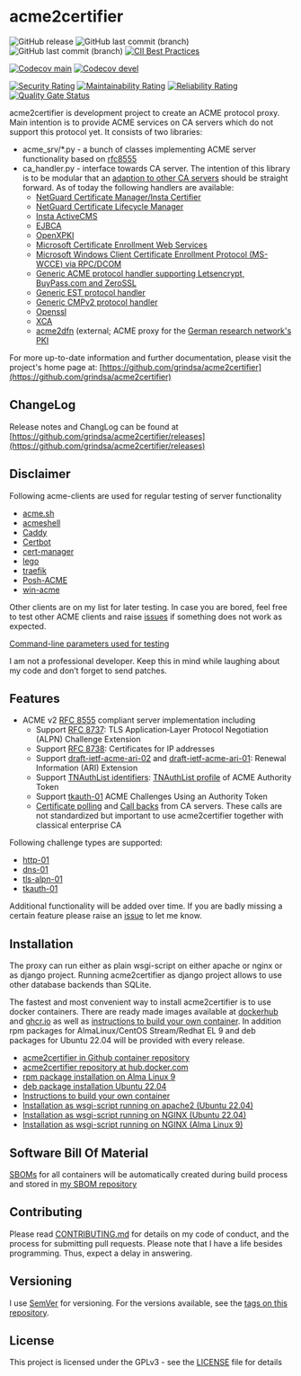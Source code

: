 <!-- markdownlint-disable  MD013 -->
# acme2certifier

![GitHub release](https://img.shields.io/github/release/grindsa/acme2certifier.svg)
![GitHub last commit (branch)](https://img.shields.io/github/last-commit/grindsa/acme2certifier/master.svg?label=last%20commit%20into%20master)
![GitHub last commit (branch)](https://img.shields.io/github/last-commit/grindsa/acme2certifier/devel.svg?label=last%20commit%20into%20devel)
[![CII Best Practices](https://bestpractices.coreinfrastructure.org/projects/2581/badge)](https://bestpractices.coreinfrastructure.org/projects/2581)

[![Codecov main](https://img.shields.io/codecov/c/gh/grindsa/acme2certifier/branch/master?label=test%20coverage%20master)](https://app.codecov.io/gh/grindsa/acme2certifier/tree/master)
[![Codecov devel](https://img.shields.io/codecov/c/gh/grindsa/acme2certifier/branch/devel?label=test%20coverage%20devel)](https://app.codecov.io/gh/grindsa/acme2certifier/tree/devel)

[![Security Rating](https://sonarcloud.io/api/project_badges/measure?project=grindsa_acme2certifier&metric=security_rating)](https://sonarcloud.io/summary/overall?id=grindsa_acme2certifier)
[![Maintainability Rating](https://sonarcloud.io/api/project_badges/measure?project=grindsa_acme2certifier&metric=sqale_rating)](https://sonarcloud.io/summary/new_code?id=grindsa_acme2certifier)
[![Reliability Rating](https://sonarcloud.io/api/project_badges/measure?project=grindsa_acme2certifier&metric=reliability_rating)](https://sonarcloud.io/summary/overall?id=grindsa_acme2certifier)
[![Quality Gate Status](https://sonarcloud.io/api/project_badges/measure?project=grindsa_acme2certifier&metric=alert_status)](https://sonarcloud.io/summary/overall?id=grindsa_acme2certifier)

acme2certifier is development project to create an ACME protocol proxy. Main intention is to provide ACME services on CA servers which do not support this protocol yet. It consists of two libraries:

- acme_srv/*.py - a bunch of classes implementing ACME server functionality based
on [rfc8555](https://tools.ietf.org/html/rfc8555)
- ca_handler.py - interface towards CA server. The intention of this library
is to be modular that an [adaption to other CA servers](docs/ca_handler.md)
should be straight forward. As of today the following handlers are available:
  - [NetGuard Certificate Manager/Insta Certifier](docs/certifier.md)
  - [NetGuard Certificate Lifecycle Manager](docs/nclm.md)
  - [Insta ActiveCMS](docs/asa.md)
  - [EJBCA](docs/ejbca.md)
  - [OpenXPKI](docs/openxpki.md)
  - [Microsoft Certificate Enrollment Web Services](docs/mscertsrv.md)
  - [Microsoft Windows Client Certificate Enrollment Protocol (MS-WCCE) via RPC/DCOM](docs/mswcce.md)
  - [Generic ACME protocol handler supporting Letsencrypt, BuyPass.com and ZeroSSL](docs/acme_ca.md)
  - [Generic EST protocol handler](docs/est.md)
  - [Generic CMPv2 protocol handler](docs/cmp.md)
  - [Openssl](docs/openssl.md)
  - [XCA](docs/xca.md)
  - [acme2dfn](https://github.com/pfisterer/acme2dfn) (external; ACME proxy for the [German research network's PKI](https://www.pki.dfn.de/ueberblick-dfn-pki/)

For more up-to-date information and further documentation, please visit the project's home page at: [https://github.com/grindsa/acme2certifier](https://github.com/grindsa/acme2certifier)

## ChangeLog

Release notes and ChangLog can be found at [https://github.com/grindsa/acme2certifier/releases](https://github.com/grindsa/acme2certifier/releases)

## Disclaimer

Following acme-clients are used for regular testing of server functionality

- [acme.sh](https://github.com/Neilpang/acme.sh)
- [acmeshell](https://github.com/cpu/acmeshell/)
- [Caddy](https://caddyserver.com/docs/automatic-https)
- [Certbot](https://certbot.eff.org/)
- [cert-manager](docs/cert-mgr.md)
- [lego](https://github.com/go-acme/lego)
- [traefik](https://traefik.io/)
- [Posh-ACME](https://github.com/rmbolger/Posh-ACME)
- [win-acme](https://www.win-acme.com/)

Other clients are on my list for later testing. In case you are bored, feel free to test other ACME clients and raise [issues](https://github.com/grindsa/acme2certifier/issues/new) if something does not work as expected.

[Command-line parameters used for testing](docs/acme-clients.md)

I am not a professional developer. Keep this in mind while laughing about my code and don’t forget to send patches.

## Features

- ACME v2 [RFC 8555](https://www.rfc-editor.org/rfc/rfc8555.html) compliant server implementation including
  - Support [RFC 8737](https://www.rfc-editor.org/rfc/rfc8737.html): TLS Application‑Layer Protocol Negotiation (ALPN) Challenge Extension
  - Support [RFC 8738](https://www.rfc-editor.org/rfc/rfc8738.html): Certificates for IP addresses
  - Support [draft-ietf-acme-ari-02](https://datatracker.ietf.org/doc/draft-ietf-acme-ari/02/) and [draft-ietf-acme-ari-01](https://datatracker.ietf.org/doc/draft-ietf-acme-ari/01/): Renewal Information (ARI) Extension
  - Support [TNAuthList identifiers](https://datatracker.ietf.org/doc/html/draft-ietf-acme-authority-token-tnauthlist-13): [TNAuthList profile](docs/tnauthlist.md) of ACME Authority Token
  - Support [tkauth-01](https://datatracker.ietf.org/doc/html/draft-ietf-acme-authority-token-09) ACME Challenges Using an Authority Token
  - [Certificate polling](docs/poll.md) and [Call backs](docs/trigger.md) from CA servers. These calls are not standardized but important to use acme2certifier together with classical enterprise CA

Following challenge types are supported:

- [http-01](https://tools.ietf.org/html/rfc8555#section-8.3)
- [dns-01](https://tools.ietf.org/html/rfc8555#section-8.4)
- [tls-alpn-01](https://tools.ietf.org/html/rfc8737)
- [tkauth-01](https://tools.ietf.org/html/draft-ietf-acme-authority-token-05)

Additional functionality will be added over time. If you are badly missing a certain feature please raise an [issue](https://github.com/grindsa/acme2certifier/issues/new) to let me know.

## Installation

The proxy can run either as plain wsgi-script on either apache or nginx or as django project. Running acme2certifier as django project allows to use other database backends than SQLite.

The fastest and most convenient way to install acme2certifier is to use docker containers.  There are ready made images available at [dockerhub](https://hub.docker.com/r/grindsa/acme2certifier) and [ghcr.io](https://github.com/grindsa?tab=packages&ecosystem=container) as well as [instructions to build your own container](examples/Docker/). In addition rpm packages for AlmaLinux/CentOS Stream/Redhat EL 9 and deb packages for Ubuntu 22.04 will be provided with every release.

- [acme2certifier in Github container repository](https://github.com/grindsa?tab=packages&ecosystem=container)
- [acme2certifier repository at hub.docker.com](https://hub.docker.com/r/grindsa/acme2certifier)
- [rpm package installation on Alma Linux 9](docs/install_rpm.md)
- [deb package installation Ubuntu 22.04](docs/install_deb.md)
- [Instructions to build your own container](examples/Docker/)
- [Installation as wsgi-script running on apache2 (Ubuntu 22.04)](docs/install_apache2_wsgi.md)
- [Installation as wsgi-script running on NGINX (Ubuntu 22.04)](docs/install_nginx_wsgi_ub22.md)
- [Installation as wsgi-script running on NGINX (Alma Linux 9)](docs/install_nginx_wsgi.md)

## Software Bill Of Material

 [SBOMs](https://www.linuxfoundation.org/blog/blog/what-is-an-sbom) for all containers will be automatically created during build process and stored in [my SBOM repository](https://github.com/grindsa/sbom/tree/main/sbom/acme2certifier)

## Contributing

Please read [CONTRIBUTING.md](docs/CONTRIBUTING.md) for details on my code of conduct, and the process for submitting pull requests. Please note that I have a life besides programming. Thus, expect a delay in answering.

## Versioning

I use [SemVer](http://semver.org/) for versioning. For the versions available, see the [tags on this repository](https://github.com/grindsa/dkb-robo/tags).

## License

This project is licensed under the GPLv3 - see the [LICENSE](LICENSE) file for details

